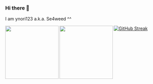 ### Hi there 👋
I am ynori123 a.k.a. Se4weed ^^

<a href="https://github.com/ynori123">
  <img align="left" height="170px" src="https://github-readme-stats.vercel.app/api?username=ynori123&count_private=true&show_icons=true&theme=cobalt" />
</a>
<a href="https://github.com/ynori123">
  <img align="left" height="170px" src="https://github-readme-stats.vercel.app/api/top-langs/?username=ynori123&layout=compact&theme=cobalt" />
</a>


[![GitHub Streak](https://streak-stats.demolab.com?user=ynori123&theme=tokyonight-duo&border_radius=5)](https://git.io/streak-stats)

